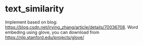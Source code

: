 # text_similarity

Implement based on blog: https://blog.csdn.net/irving_zhang/article/details/70036708.
Word embeding using glove, you can download from https://nlp.stanford.edu/projects/glove/
